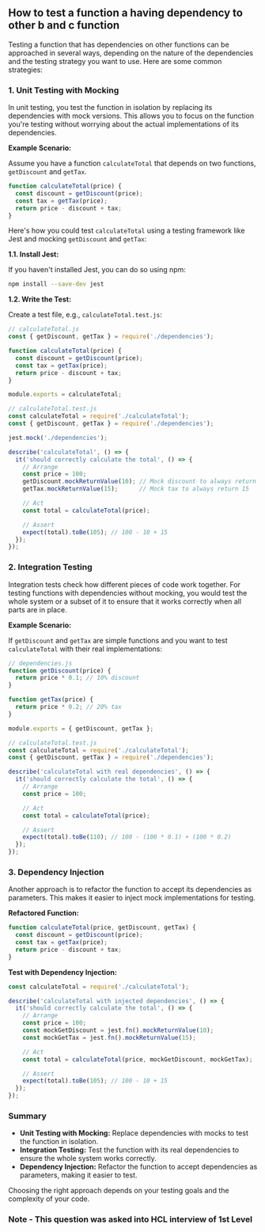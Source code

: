 
## How to test a function a having dependency to other b and c function
Testing a function that has dependencies on other functions can be approached in several ways, depending on the nature of the dependencies and the testing strategy you want to use. Here are some common strategies:

### 1. **Unit Testing with Mocking**

In unit testing, you test the function in isolation by replacing its dependencies with mock versions. This allows you to focus on the function you're testing without worrying about the actual implementations of its dependencies.

**Example Scenario:**

Assume you have a function `calculateTotal` that depends on two functions, `getDiscount` and `getTax`.

```javascript
function calculateTotal(price) {
  const discount = getDiscount(price);
  const tax = getTax(price);
  return price - discount + tax;
}
```

Here's how you could test `calculateTotal` using a testing framework like Jest and mocking `getDiscount` and `getTax`:

**1.1. Install Jest:**

If you haven't installed Jest, you can do so using npm:

```bash
npm install --save-dev jest
```

**1.2. Write the Test:**

Create a test file, e.g., `calculateTotal.test.js`:

```javascript
// calculateTotal.js
const { getDiscount, getTax } = require('./dependencies');

function calculateTotal(price) {
  const discount = getDiscount(price);
  const tax = getTax(price);
  return price - discount + tax;
}

module.exports = calculateTotal;

// calculateTotal.test.js
const calculateTotal = require('./calculateTotal');
const { getDiscount, getTax } = require('./dependencies');

jest.mock('./dependencies');

describe('calculateTotal', () => {
  it('should correctly calculate the total', () => {
    // Arrange
    const price = 100;
    getDiscount.mockReturnValue(10); // Mock discount to always return 10
    getTax.mockReturnValue(15);      // Mock tax to always return 15

    // Act
    const total = calculateTotal(price);

    // Assert
    expect(total).toBe(105); // 100 - 10 + 15
  });
});
```

### 2. **Integration Testing**

Integration tests check how different pieces of code work together. For testing functions with dependencies without mocking, you would test the whole system or a subset of it to ensure that it works correctly when all parts are in place.

**Example Scenario:**

If `getDiscount` and `getTax` are simple functions and you want to test `calculateTotal` with their real implementations:

```javascript
// dependencies.js
function getDiscount(price) {
  return price * 0.1; // 10% discount
}

function getTax(price) {
  return price * 0.2; // 20% tax
}

module.exports = { getDiscount, getTax };

// calculateTotal.test.js
const calculateTotal = require('./calculateTotal');
const { getDiscount, getTax } = require('./dependencies');

describe('calculateTotal with real dependencies', () => {
  it('should correctly calculate the total', () => {
    // Arrange
    const price = 100;

    // Act
    const total = calculateTotal(price);

    // Assert
    expect(total).toBe(110); // 100 - (100 * 0.1) + (100 * 0.2)
  });
});
```

### 3. **Dependency Injection**

Another approach is to refactor the function to accept its dependencies as parameters. This makes it easier to inject mock implementations for testing.

**Refactored Function:**

```javascript
function calculateTotal(price, getDiscount, getTax) {
  const discount = getDiscount(price);
  const tax = getTax(price);
  return price - discount + tax;
}
```

**Test with Dependency Injection:**

```javascript
const calculateTotal = require('./calculateTotal');

describe('calculateTotal with injected dependencies', () => {
  it('should correctly calculate the total', () => {
    // Arrange
    const price = 100;
    const mockGetDiscount = jest.fn().mockReturnValue(10);
    const mockGetTax = jest.fn().mockReturnValue(15);

    // Act
    const total = calculateTotal(price, mockGetDiscount, mockGetTax);

    // Assert
    expect(total).toBe(105); // 100 - 10 + 15
  });
});
```

### Summary

- **Unit Testing with Mocking:** Replace dependencies with mocks to test the function in isolation.
- **Integration Testing:** Test the function with its real dependencies to ensure the whole system works correctly.
- **Dependency Injection:** Refactor the function to accept dependencies as parameters, making it easier to test.

Choosing the right approach depends on your testing goals and the complexity of your code.



### Note - This question was asked into HCL interview of 1st Level
